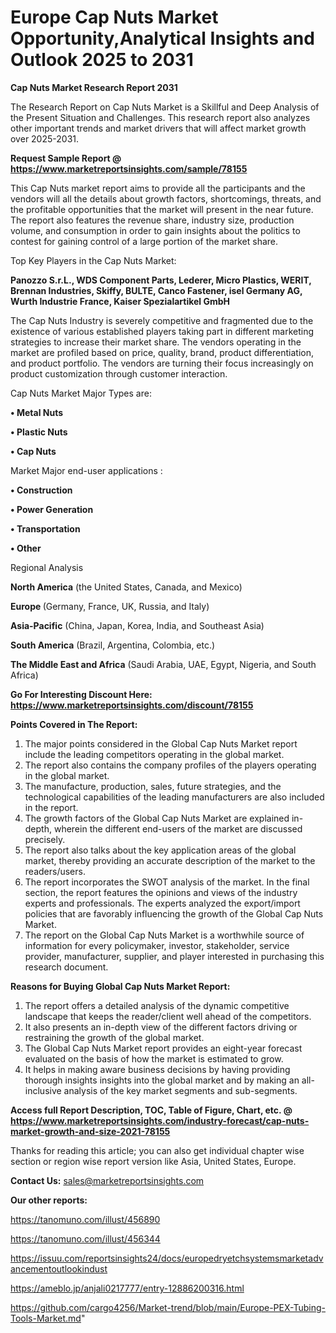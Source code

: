 # Europe Cap Nuts Market Opportunity,Analytical Insights and Outlook 2025 to 2031

<strong>Cap Nuts Market Research Report 2031</strong>

The Research Report on Cap Nuts Market is a Skillful and Deep Analysis of the Present Situation and Challenges. This research report also analyzes other important trends and market drivers that will affect market growth over 2025-2031.

<strong>Request Sample Report @ <a href=https://www.marketreportsinsights.com/sample/78155>https://www.marketreportsinsights.com/sample/78155</a></strong>

This Cap Nuts market report aims to provide all the participants and the vendors will all the details about growth factors, shortcomings, threats, and the profitable opportunities that the market will present in the near future. The report also features the revenue share, industry size, production volume, and consumption in order to gain insights about the politics to contest for gaining control of a large portion of the market share.

Top Key Players in the Cap Nuts Market:

<strong>Panozzo S.r.L., WDS Component Parts, Lederer, Micro Plastics, WERIT, Brennan Industries, Skiffy, BULTE, Canco Fastener, isel Germany AG, Wurth Industrie France, Kaiser Spezialartikel GmbH</strong>

The Cap Nuts Industry is severely competitive and fragmented due to the existence of various established players taking part in different marketing strategies to increase their market share. The vendors operating in the market are profiled based on price, quality, brand, product differentiation, and product portfolio. The vendors are turning their focus increasingly on product customization through customer interaction.

Cap Nuts Market Major Types are:

<strong>• Metal Nuts

• Plastic Nuts

• Cap Nuts</strong>

Market Major end-user applications :

<strong>• Construction

• Power Generation

• Transportation

• Other</strong>

Regional Analysis

</u><strong><b>North America</b></strong> (the United States, Canada, and Mexico)

<strong><b>Europe </b></strong>(Germany, France, UK, Russia, and Italy)

<strong><b>Asia-Pacific</b></strong> (China, Japan, Korea, India, and Southeast Asia)

<strong><b>South America</b></strong> (Brazil, Argentina, Colombia, etc.)

<strong><b>The Middle East and Africa</b></strong> (Saudi Arabia, UAE, Egypt, Nigeria, and South Africa)

<strong>Go For Interesting Discount Here: <a href=https://www.marketreportsinsights.com/discount/78155>https://www.marketreportsinsights.com/discount/78155</a></strong>

<strong>Points Covered in The Report:</strong>
<ol>
  <li>The major points considered in the Global Cap Nuts Market report include the leading competitors operating in the global market.</li>
  <li>The report also contains the company profiles of the players operating in the global market.</li>
  <li>The manufacture, production, sales, future strategies, and the technological capabilities of the leading manufacturers are also included in the report.</li>
  <li>The growth factors of the Global Cap Nuts Market are explained in-depth, wherein the different end-users of the market are discussed precisely.</li>
  <li>The report also talks about the key application areas of the global market, thereby providing an accurate description of the market to the readers/users.</li>
  <li>The report incorporates the SWOT analysis of the market. In the final section, the report features the opinions and views of the industry experts and professionals. The experts analyzed the export/import policies that are favorably influencing the growth of the Global Cap Nuts Market.</li>
  <li>The report on the Global Cap Nuts Market is a worthwhile source of information for every policymaker, investor, stakeholder, service provider, manufacturer, supplier, and player interested in purchasing this research document.</li>
</ol>
<strong>Reasons for Buying Global Cap Nuts Market Report:</strong>

<ol>
  <li>The report offers a detailed analysis of the dynamic competitive landscape that keeps the reader/client well ahead of the competitors.</li>
  <li>It also presents an in-depth view of the different factors driving or restraining the growth of the global market.</li>
  <li>The Global Cap Nuts Market report provides an eight-year forecast evaluated on the basis of how the market is estimated to grow.</li>
  <li>It helps in making aware business decisions by having providing thorough insights insights into the global market and by making an all-inclusive analysis of the key market segments and sub-segments.</li>
</ol>
<strong>Access full Report Description, TOC, Table of Figure, Chart, etc. @ <a href=https://www.marketreportsinsights.com/industry-forecast/cap-nuts-market-growth-and-size-2021-78155>https://www.marketreportsinsights.com/industry-forecast/cap-nuts-market-growth-and-size-2021-78155</a></strong>


Thanks for reading this article; you can also get individual chapter wise section or region wise report version like Asia, United States, Europe.

<strong>Contact Us:</strong>
sales@marketreportsinsights.com

<strong>Our other reports:</strong>

<a href=https://tanomuno.com/illust/456890>https://tanomuno.com/illust/456890</a>

<a href=https://tanomuno.com/illust/456344>https://tanomuno.com/illust/456344</a>

<a href=https://issuu.com/reportsinsights24/docs/europedryetchsystemsmarketadvancementoutlookindust>https://issuu.com/reportsinsights24/docs/europedryetchsystemsmarketadvancementoutlookindust</a>

<a href=https://ameblo.jp/anjali0217777/entry-12886200316.html>https://ameblo.jp/anjali0217777/entry-12886200316.html</a>

<a href=https://github.com/cargo4256/Market-trend/blob/main/Europe-PEX-Tubing-Tools-Market.md>https://github.com/cargo4256/Market-trend/blob/main/Europe-PEX-Tubing-Tools-Market.md</a>"
